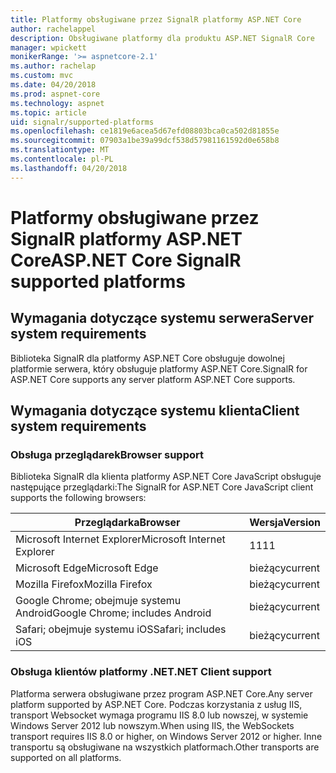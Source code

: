 ```yaml
---
title: Platformy obsługiwane przez SignalR platformy ASP.NET Core
author: rachelappel
description: Obsługiwane platformy dla produktu ASP.NET SignalR Core
manager: wpickett
monikerRange: '>= aspnetcore-2.1'
ms.author: rachelap
ms.custom: mvc
ms.date: 04/20/2018
ms.prod: aspnet-core
ms.technology: aspnet
ms.topic: article
uid: signalr/supported-platforms
ms.openlocfilehash: ce1819e6acea5d67efd08803bca0ca502d81855e
ms.sourcegitcommit: 07903a1be39a99dcf538d57981161592d0e658b8
ms.translationtype: MT
ms.contentlocale: pl-PL
ms.lasthandoff: 04/20/2018
---
```

# <a name="aspnet-core-signalr-supported-platforms"></a><span data-ttu-id="a567c-103">Platformy obsługiwane przez SignalR platformy ASP.NET Core</span><span class="sxs-lookup"><span data-stu-id="a567c-103">ASP.NET Core SignalR supported platforms</span></span>

## <a name="server-system-requirements"></a><span data-ttu-id="a567c-104">Wymagania dotyczące systemu serwera</span><span class="sxs-lookup"><span data-stu-id="a567c-104">Server system requirements</span></span>

<span data-ttu-id="a567c-105">Biblioteka SignalR dla platformy ASP.NET Core obsługuje dowolnej platformie serwera, który obsługuje platformy ASP.NET Core.</span><span class="sxs-lookup"><span data-stu-id="a567c-105">SignalR for ASP.NET Core supports any server platform ASP.NET Core supports.</span></span>

## <a name="client-system-requirements"></a><span data-ttu-id="a567c-106">Wymagania dotyczące systemu klienta</span><span class="sxs-lookup"><span data-stu-id="a567c-106">Client system requirements</span></span>

### <a name="browser-support"></a><span data-ttu-id="a567c-107">Obsługa przeglądarek</span><span class="sxs-lookup"><span data-stu-id="a567c-107">Browser support</span></span>

<span data-ttu-id="a567c-108">Biblioteka SignalR dla klienta platformy ASP.NET Core JavaScript obsługuje następujące przeglądarki:</span><span class="sxs-lookup"><span data-stu-id="a567c-108">The SignalR for ASP.NET Core JavaScript client supports the following browsers:</span></span>

| <span data-ttu-id="a567c-109">Przeglądarka</span><span class="sxs-lookup"><span data-stu-id="a567c-109">Browser</span></span> | <span data-ttu-id="a567c-110">Wersja</span><span class="sxs-lookup"><span data-stu-id="a567c-110">Version</span></span> |
| ------- | ------- |
| <span data-ttu-id="a567c-111">Microsoft Internet Explorer</span><span class="sxs-lookup"><span data-stu-id="a567c-111">Microsoft Internet Explorer</span></span> | <span data-ttu-id="a567c-112">11</span><span class="sxs-lookup"><span data-stu-id="a567c-112">11</span></span> |
| <span data-ttu-id="a567c-113">Microsoft Edge</span><span class="sxs-lookup"><span data-stu-id="a567c-113">Microsoft Edge</span></span> | <span data-ttu-id="a567c-114">bieżący</span><span class="sxs-lookup"><span data-stu-id="a567c-114">current</span></span> |
| <span data-ttu-id="a567c-115">Mozilla Firefox</span><span class="sxs-lookup"><span data-stu-id="a567c-115">Mozilla Firefox</span></span> | <span data-ttu-id="a567c-116">bieżący</span><span class="sxs-lookup"><span data-stu-id="a567c-116">current</span></span> |
| <span data-ttu-id="a567c-117">Google Chrome; obejmuje systemu Android</span><span class="sxs-lookup"><span data-stu-id="a567c-117">Google Chrome; includes Android</span></span> | <span data-ttu-id="a567c-118">bieżący</span><span class="sxs-lookup"><span data-stu-id="a567c-118">current</span></span> |
| <span data-ttu-id="a567c-119">Safari; obejmuje systemu iOS</span><span class="sxs-lookup"><span data-stu-id="a567c-119">Safari; includes iOS</span></span> | <span data-ttu-id="a567c-120">bieżący</span><span class="sxs-lookup"><span data-stu-id="a567c-120">current</span></span> |
 
### <a name="net-client-support"></a><span data-ttu-id="a567c-121">Obsługa klientów platformy .NET</span><span class="sxs-lookup"><span data-stu-id="a567c-121">.NET Client support</span></span>

<span data-ttu-id="a567c-122">Platforma serwera obsługiwane przez program ASP.NET Core.</span><span class="sxs-lookup"><span data-stu-id="a567c-122">Any server platform supported by ASP.NET Core.</span></span> <span data-ttu-id="a567c-123">Podczas korzystania z usług IIS, transport Websocket wymaga programu IIS 8.0 lub nowszej, w systemie Windows Server 2012 lub nowszym.</span><span class="sxs-lookup"><span data-stu-id="a567c-123">When using IIS, the WebSockets transport requires IIS 8.0 or higher, on Windows Server 2012 or higher.</span></span> <span data-ttu-id="a567c-124">Inne transportu są obsługiwane na wszystkich platformach.</span><span class="sxs-lookup"><span data-stu-id="a567c-124">Other transports are supported on all platforms.</span></span>